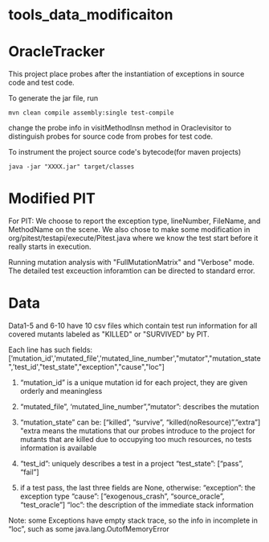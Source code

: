 # tools_data_modificaiton

# OracleTracker

This project place probes after the instantiation of exceptions in source code and test code.

To generate the jar file, run

```
mvn clean compile assembly:single test-compile
```

change the probe info in visitMethodInsn method in Oraclevisitor to distinguish probes for source code from probes for test code.

To instrument the project source code's bytecode(for maven projects)

```
java -jar "XXXX.jar" target/classes
```

# Modified PIT

For PIT: We choose to report the exception type, lineNumber, FileName, and MethodName on the scene.
We also chose to make some modification in org/pitest/testapi/execute/Pitest.java where we know the test start before it really starts in execution.


Running mutation analysis with "FullMutationMatrix" and "Verbose" mode. The detailed test exceuction inforamtion can be directed to standard error.


# Data
Data1-5 and 6-10 have 10 csv files which contain test run information for all covered mutants labeled as "KILLED" or "SURVIVED" by PIT.

Each line has such fields:
[’mutation_id','mutated_file','mutated_line_number',"mutator","mutation_state",’test_id',"test_state","exception","cause","loc"]

1. “mutation_id” is a unique mutation id for each project, they are given orderly and meaningless  
2. “mutated_file”, ‘mutated_line_number”,”mutator”: describes the mutation  
3. “mutation_state” can be: [“killed”, “survive”, “killed(noResource)”,”extra”]      
 "extra means the mutations that our probes introduce to the project for mutants that are killed due to occupying too much resources, no tests information is available
4. “test_id”: uniquely describes a test in a project “test_state”: [“pass”, “fail”]

5. if a test pass, the last three fields are None, otherwise:
	“exception”: the exception type 
	“cause”: [“exogenous_crash”, “source_oracle”, “test_oracle”]
	“loc”: the description of the immediate stack information

Note: some Exceptions have empty stack trace, so the info in incomplete in “loc”, such as some java.lang.OutofMemoryError
